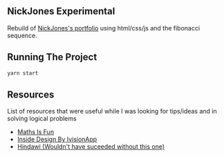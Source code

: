 ## NickJones Experimental

Rebuild of [NickJones's portfolio](https://narrowdesign.com/) using html/css/js and the fibonacci sequence.

## Running The Project

```bash
yarn start
```

## Resources

List of resources that were useful while I was looking for tips/ideas and in solving logical problems

- [Maths Is Fun](https://www.mathsisfun.com/numbers/fibonacci-sequence.html)
- [Inside Design By IvisionApp](https://www.invisionapp.com/inside-design/golden-ratio-designers/)
- [Hindawi (Wouldn't have suceeded without this one)](https://www.hindawi.com/journals/ddns/2019/3149602/)
